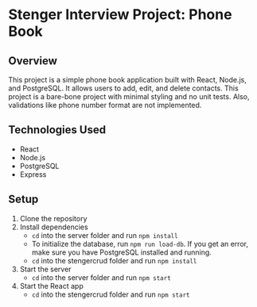 # Stenger Interview Project: Phone Book

## Overview

This project is a simple phone book application built with React, Node.js, and PostgreSQL. It allows users to add, edit, and delete contacts. This project is a bare-bone project with minimal styling and no unit tests. Also, validations like phone number format are not implemented.

## Technologies Used

- React
- Node.js
- PostgreSQL
- Express

## Setup

1. Clone the repository
2. Install dependencies
    - `cd` into the server folder and run `npm install`
    - To initialize the database, run `npm run load-db`. If you get an error, make sure you have PostgreSQL installed and running.
    - `cd` into the stengercrud folder and run `npm install`
3. Start the server
    - `cd` into the server folder and run `npm start`
4. Start the React app
    - `cd` into the stengercrud folder and run `npm start`


